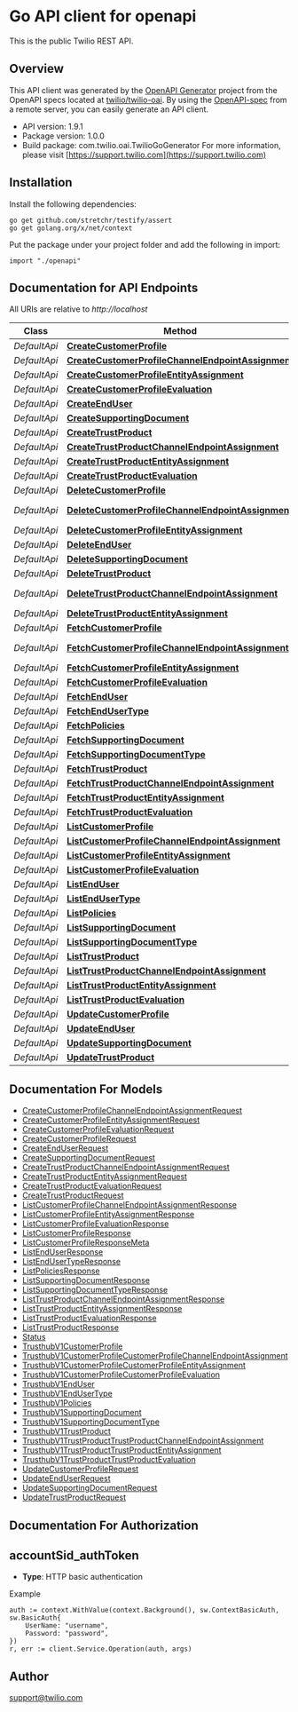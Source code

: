 # Go API client for openapi

This is the public Twilio REST API.

## Overview
This API client was generated by the [OpenAPI Generator](https://openapi-generator.tech) project from the OpenAPI specs located at [twilio/twilio-oai](https://github.com/twilio/twilio-oai/tree/main/spec).  By using the [OpenAPI-spec](https://www.openapis.org/) from a remote server, you can easily generate an API client.

- API version: 1.9.1
- Package version: 1.0.0
- Build package: com.twilio.oai.TwilioGoGenerator
For more information, please visit [https://support.twilio.com](https://support.twilio.com)

## Installation

Install the following dependencies:

```shell
go get github.com/stretchr/testify/assert
go get golang.org/x/net/context
```

Put the package under your project folder and add the following in import:

```golang
import "./openapi"
```

## Documentation for API Endpoints

All URIs are relative to *http://localhost*

Class | Method | HTTP request | Description
------------ | ------------- | ------------- | -------------
*DefaultApi* | [**CreateCustomerProfile**](docs/DefaultApi.md#createcustomerprofile) | **Post** /v1/CustomerProfiles | 
*DefaultApi* | [**CreateCustomerProfileChannelEndpointAssignment**](docs/DefaultApi.md#createcustomerprofilechannelendpointassignment) | **Post** /v1/CustomerProfiles/{CustomerProfileSid}/ChannelEndpointAssignments | 
*DefaultApi* | [**CreateCustomerProfileEntityAssignment**](docs/DefaultApi.md#createcustomerprofileentityassignment) | **Post** /v1/CustomerProfiles/{CustomerProfileSid}/EntityAssignments | 
*DefaultApi* | [**CreateCustomerProfileEvaluation**](docs/DefaultApi.md#createcustomerprofileevaluation) | **Post** /v1/CustomerProfiles/{CustomerProfileSid}/Evaluations | 
*DefaultApi* | [**CreateEndUser**](docs/DefaultApi.md#createenduser) | **Post** /v1/EndUsers | 
*DefaultApi* | [**CreateSupportingDocument**](docs/DefaultApi.md#createsupportingdocument) | **Post** /v1/SupportingDocuments | 
*DefaultApi* | [**CreateTrustProduct**](docs/DefaultApi.md#createtrustproduct) | **Post** /v1/TrustProducts | 
*DefaultApi* | [**CreateTrustProductChannelEndpointAssignment**](docs/DefaultApi.md#createtrustproductchannelendpointassignment) | **Post** /v1/TrustProducts/{TrustProductSid}/ChannelEndpointAssignments | 
*DefaultApi* | [**CreateTrustProductEntityAssignment**](docs/DefaultApi.md#createtrustproductentityassignment) | **Post** /v1/TrustProducts/{TrustProductSid}/EntityAssignments | 
*DefaultApi* | [**CreateTrustProductEvaluation**](docs/DefaultApi.md#createtrustproductevaluation) | **Post** /v1/TrustProducts/{TrustProductSid}/Evaluations | 
*DefaultApi* | [**DeleteCustomerProfile**](docs/DefaultApi.md#deletecustomerprofile) | **Delete** /v1/CustomerProfiles/{Sid} | 
*DefaultApi* | [**DeleteCustomerProfileChannelEndpointAssignment**](docs/DefaultApi.md#deletecustomerprofilechannelendpointassignment) | **Delete** /v1/CustomerProfiles/{CustomerProfileSid}/ChannelEndpointAssignments/{Sid} | 
*DefaultApi* | [**DeleteCustomerProfileEntityAssignment**](docs/DefaultApi.md#deletecustomerprofileentityassignment) | **Delete** /v1/CustomerProfiles/{CustomerProfileSid}/EntityAssignments/{Sid} | 
*DefaultApi* | [**DeleteEndUser**](docs/DefaultApi.md#deleteenduser) | **Delete** /v1/EndUsers/{Sid} | 
*DefaultApi* | [**DeleteSupportingDocument**](docs/DefaultApi.md#deletesupportingdocument) | **Delete** /v1/SupportingDocuments/{Sid} | 
*DefaultApi* | [**DeleteTrustProduct**](docs/DefaultApi.md#deletetrustproduct) | **Delete** /v1/TrustProducts/{Sid} | 
*DefaultApi* | [**DeleteTrustProductChannelEndpointAssignment**](docs/DefaultApi.md#deletetrustproductchannelendpointassignment) | **Delete** /v1/TrustProducts/{TrustProductSid}/ChannelEndpointAssignments/{Sid} | 
*DefaultApi* | [**DeleteTrustProductEntityAssignment**](docs/DefaultApi.md#deletetrustproductentityassignment) | **Delete** /v1/TrustProducts/{TrustProductSid}/EntityAssignments/{Sid} | 
*DefaultApi* | [**FetchCustomerProfile**](docs/DefaultApi.md#fetchcustomerprofile) | **Get** /v1/CustomerProfiles/{Sid} | 
*DefaultApi* | [**FetchCustomerProfileChannelEndpointAssignment**](docs/DefaultApi.md#fetchcustomerprofilechannelendpointassignment) | **Get** /v1/CustomerProfiles/{CustomerProfileSid}/ChannelEndpointAssignments/{Sid} | 
*DefaultApi* | [**FetchCustomerProfileEntityAssignment**](docs/DefaultApi.md#fetchcustomerprofileentityassignment) | **Get** /v1/CustomerProfiles/{CustomerProfileSid}/EntityAssignments/{Sid} | 
*DefaultApi* | [**FetchCustomerProfileEvaluation**](docs/DefaultApi.md#fetchcustomerprofileevaluation) | **Get** /v1/CustomerProfiles/{CustomerProfileSid}/Evaluations/{Sid} | 
*DefaultApi* | [**FetchEndUser**](docs/DefaultApi.md#fetchenduser) | **Get** /v1/EndUsers/{Sid} | 
*DefaultApi* | [**FetchEndUserType**](docs/DefaultApi.md#fetchendusertype) | **Get** /v1/EndUserTypes/{Sid} | 
*DefaultApi* | [**FetchPolicies**](docs/DefaultApi.md#fetchpolicies) | **Get** /v1/Policies/{Sid} | 
*DefaultApi* | [**FetchSupportingDocument**](docs/DefaultApi.md#fetchsupportingdocument) | **Get** /v1/SupportingDocuments/{Sid} | 
*DefaultApi* | [**FetchSupportingDocumentType**](docs/DefaultApi.md#fetchsupportingdocumenttype) | **Get** /v1/SupportingDocumentTypes/{Sid} | 
*DefaultApi* | [**FetchTrustProduct**](docs/DefaultApi.md#fetchtrustproduct) | **Get** /v1/TrustProducts/{Sid} | 
*DefaultApi* | [**FetchTrustProductChannelEndpointAssignment**](docs/DefaultApi.md#fetchtrustproductchannelendpointassignment) | **Get** /v1/TrustProducts/{TrustProductSid}/ChannelEndpointAssignments/{Sid} | 
*DefaultApi* | [**FetchTrustProductEntityAssignment**](docs/DefaultApi.md#fetchtrustproductentityassignment) | **Get** /v1/TrustProducts/{TrustProductSid}/EntityAssignments/{Sid} | 
*DefaultApi* | [**FetchTrustProductEvaluation**](docs/DefaultApi.md#fetchtrustproductevaluation) | **Get** /v1/TrustProducts/{TrustProductSid}/Evaluations/{Sid} | 
*DefaultApi* | [**ListCustomerProfile**](docs/DefaultApi.md#listcustomerprofile) | **Get** /v1/CustomerProfiles | 
*DefaultApi* | [**ListCustomerProfileChannelEndpointAssignment**](docs/DefaultApi.md#listcustomerprofilechannelendpointassignment) | **Get** /v1/CustomerProfiles/{CustomerProfileSid}/ChannelEndpointAssignments | 
*DefaultApi* | [**ListCustomerProfileEntityAssignment**](docs/DefaultApi.md#listcustomerprofileentityassignment) | **Get** /v1/CustomerProfiles/{CustomerProfileSid}/EntityAssignments | 
*DefaultApi* | [**ListCustomerProfileEvaluation**](docs/DefaultApi.md#listcustomerprofileevaluation) | **Get** /v1/CustomerProfiles/{CustomerProfileSid}/Evaluations | 
*DefaultApi* | [**ListEndUser**](docs/DefaultApi.md#listenduser) | **Get** /v1/EndUsers | 
*DefaultApi* | [**ListEndUserType**](docs/DefaultApi.md#listendusertype) | **Get** /v1/EndUserTypes | 
*DefaultApi* | [**ListPolicies**](docs/DefaultApi.md#listpolicies) | **Get** /v1/Policies | 
*DefaultApi* | [**ListSupportingDocument**](docs/DefaultApi.md#listsupportingdocument) | **Get** /v1/SupportingDocuments | 
*DefaultApi* | [**ListSupportingDocumentType**](docs/DefaultApi.md#listsupportingdocumenttype) | **Get** /v1/SupportingDocumentTypes | 
*DefaultApi* | [**ListTrustProduct**](docs/DefaultApi.md#listtrustproduct) | **Get** /v1/TrustProducts | 
*DefaultApi* | [**ListTrustProductChannelEndpointAssignment**](docs/DefaultApi.md#listtrustproductchannelendpointassignment) | **Get** /v1/TrustProducts/{TrustProductSid}/ChannelEndpointAssignments | 
*DefaultApi* | [**ListTrustProductEntityAssignment**](docs/DefaultApi.md#listtrustproductentityassignment) | **Get** /v1/TrustProducts/{TrustProductSid}/EntityAssignments | 
*DefaultApi* | [**ListTrustProductEvaluation**](docs/DefaultApi.md#listtrustproductevaluation) | **Get** /v1/TrustProducts/{TrustProductSid}/Evaluations | 
*DefaultApi* | [**UpdateCustomerProfile**](docs/DefaultApi.md#updatecustomerprofile) | **Post** /v1/CustomerProfiles/{Sid} | 
*DefaultApi* | [**UpdateEndUser**](docs/DefaultApi.md#updateenduser) | **Post** /v1/EndUsers/{Sid} | 
*DefaultApi* | [**UpdateSupportingDocument**](docs/DefaultApi.md#updatesupportingdocument) | **Post** /v1/SupportingDocuments/{Sid} | 
*DefaultApi* | [**UpdateTrustProduct**](docs/DefaultApi.md#updatetrustproduct) | **Post** /v1/TrustProducts/{Sid} | 


## Documentation For Models

 - [CreateCustomerProfileChannelEndpointAssignmentRequest](docs/CreateCustomerProfileChannelEndpointAssignmentRequest.md)
 - [CreateCustomerProfileEntityAssignmentRequest](docs/CreateCustomerProfileEntityAssignmentRequest.md)
 - [CreateCustomerProfileEvaluationRequest](docs/CreateCustomerProfileEvaluationRequest.md)
 - [CreateCustomerProfileRequest](docs/CreateCustomerProfileRequest.md)
 - [CreateEndUserRequest](docs/CreateEndUserRequest.md)
 - [CreateSupportingDocumentRequest](docs/CreateSupportingDocumentRequest.md)
 - [CreateTrustProductChannelEndpointAssignmentRequest](docs/CreateTrustProductChannelEndpointAssignmentRequest.md)
 - [CreateTrustProductEntityAssignmentRequest](docs/CreateTrustProductEntityAssignmentRequest.md)
 - [CreateTrustProductEvaluationRequest](docs/CreateTrustProductEvaluationRequest.md)
 - [CreateTrustProductRequest](docs/CreateTrustProductRequest.md)
 - [ListCustomerProfileChannelEndpointAssignmentResponse](docs/ListCustomerProfileChannelEndpointAssignmentResponse.md)
 - [ListCustomerProfileEntityAssignmentResponse](docs/ListCustomerProfileEntityAssignmentResponse.md)
 - [ListCustomerProfileEvaluationResponse](docs/ListCustomerProfileEvaluationResponse.md)
 - [ListCustomerProfileResponse](docs/ListCustomerProfileResponse.md)
 - [ListCustomerProfileResponseMeta](docs/ListCustomerProfileResponseMeta.md)
 - [ListEndUserResponse](docs/ListEndUserResponse.md)
 - [ListEndUserTypeResponse](docs/ListEndUserTypeResponse.md)
 - [ListPoliciesResponse](docs/ListPoliciesResponse.md)
 - [ListSupportingDocumentResponse](docs/ListSupportingDocumentResponse.md)
 - [ListSupportingDocumentTypeResponse](docs/ListSupportingDocumentTypeResponse.md)
 - [ListTrustProductChannelEndpointAssignmentResponse](docs/ListTrustProductChannelEndpointAssignmentResponse.md)
 - [ListTrustProductEntityAssignmentResponse](docs/ListTrustProductEntityAssignmentResponse.md)
 - [ListTrustProductEvaluationResponse](docs/ListTrustProductEvaluationResponse.md)
 - [ListTrustProductResponse](docs/ListTrustProductResponse.md)
 - [Status](docs/Status.md)
 - [TrusthubV1CustomerProfile](docs/TrusthubV1CustomerProfile.md)
 - [TrusthubV1CustomerProfileCustomerProfileChannelEndpointAssignment](docs/TrusthubV1CustomerProfileCustomerProfileChannelEndpointAssignment.md)
 - [TrusthubV1CustomerProfileCustomerProfileEntityAssignment](docs/TrusthubV1CustomerProfileCustomerProfileEntityAssignment.md)
 - [TrusthubV1CustomerProfileCustomerProfileEvaluation](docs/TrusthubV1CustomerProfileCustomerProfileEvaluation.md)
 - [TrusthubV1EndUser](docs/TrusthubV1EndUser.md)
 - [TrusthubV1EndUserType](docs/TrusthubV1EndUserType.md)
 - [TrusthubV1Policies](docs/TrusthubV1Policies.md)
 - [TrusthubV1SupportingDocument](docs/TrusthubV1SupportingDocument.md)
 - [TrusthubV1SupportingDocumentType](docs/TrusthubV1SupportingDocumentType.md)
 - [TrusthubV1TrustProduct](docs/TrusthubV1TrustProduct.md)
 - [TrusthubV1TrustProductTrustProductChannelEndpointAssignment](docs/TrusthubV1TrustProductTrustProductChannelEndpointAssignment.md)
 - [TrusthubV1TrustProductTrustProductEntityAssignment](docs/TrusthubV1TrustProductTrustProductEntityAssignment.md)
 - [TrusthubV1TrustProductTrustProductEvaluation](docs/TrusthubV1TrustProductTrustProductEvaluation.md)
 - [UpdateCustomerProfileRequest](docs/UpdateCustomerProfileRequest.md)
 - [UpdateEndUserRequest](docs/UpdateEndUserRequest.md)
 - [UpdateSupportingDocumentRequest](docs/UpdateSupportingDocumentRequest.md)
 - [UpdateTrustProductRequest](docs/UpdateTrustProductRequest.md)


## Documentation For Authorization



## accountSid_authToken

- **Type**: HTTP basic authentication

Example

```golang
auth := context.WithValue(context.Background(), sw.ContextBasicAuth, sw.BasicAuth{
    UserName: "username",
    Password: "password",
})
r, err := client.Service.Operation(auth, args)
```


## Author

support@twilio.com

